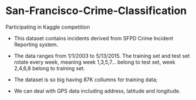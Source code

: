 # San-Francisco-Crime-Classification
Participating in Kaggle competition

- This dataset contains incidents derived from SFPD Crime Incident Reporting system. 
- The data ranges from 1/1/2003 to 5/13/2015. The training set and test set rotate every week, meaning week 1,3,5,7... belong to test set, week 2,4,6,8 belong to training set. 

- The dataset is so big having 87K collumns for training data;
- We can deal with GPS data including address, latitude and longitude.
